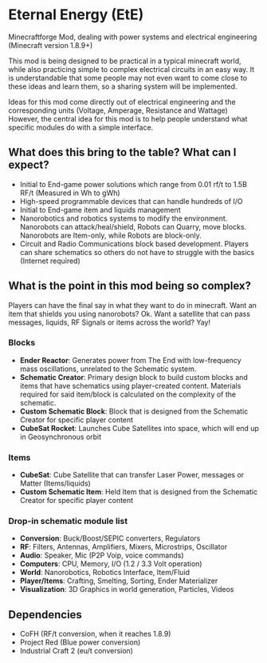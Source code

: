 # Eternal Energy (EtE)
Minecraftforge Mod, dealing with power systems and electrical engineering (Minecraft version 1.8.9+)

This mod is being designed to be practical in a typical minecraft world, while also practicing simple to complex electrical circuits in an easy way. It is understandable that some people may not even want to come close to these ideas and learn them, so a sharing system will be implemented.

Ideas for this mod come directly out of electrical engineering and the corresponding units (Voltage, Amperage, Resistance and Wattage) However, the central idea for this mod is to help people understand what specific modules do with a simple interface.

## What does this bring to the table? What can I expect? ##
* Initial to End-game power solutions which range from 0.01 rf/t to 1.5B RF/t (Measured in Wh to gWh)
* High-speed programmable devices that can handle hundreds of I/O
* Initial to End-game item and liquids management
* Nanorobotics and robotics systems to modify the environment. Nanorobots can attack/heal/shield, Robots can Quarry, move blocks. Nanorobots are Item-only, while Robots are block-only.
* Circuit and Radio Communications block based development. Players can share schematics so others do not have to struggle with the basics (Internet required)

## What is the point in this mod being so complex? ##
Players can have the final say in what they want to do in minecraft. Want an item that shields you using nanorobots? Ok. Want a satellite that can pass messages, liquids, RF Signals or items across the world? Yay!

### Blocks ###
* **Ender Reactor**: Generates power from The End with low-frequency mass oscillations, unrelated to the Schematic system.
* **Schematic Creator**: Primary design block to build custom blocks and items that have schematics using player-created content. Materials required for said item/block is calculated on the complexity of the schematic.
* **Custom Schematic Block**: Block that is designed from the Schematic Creator for specific player content
* **CubeSat Rocket**: Launches Cube Satellites into space, which will end up in Geosynchronous orbit

### Items ###
* **CubeSat**: Cube Satellite that can transfer Laser Power, messages or Matter (Items/liquids)
* **Custom Schematic Item**: Held Item that is designed from the Schematic Creator for specific player content

### Drop-in schematic module list ###
* **Conversion**:  Buck/Boost/SEPIC converters, Regulators
* **RF**: Filters, Antennas, Amplifiers, Mixers, Microstrips, Oscillator
* **Audio**: Speaker, Mic (P2P Voip, voice commands)
* **Computers**: CPU, Memory, I/O (1.2 / 3.3 Volt operation)
* **World**: Nanorobotics, Robotics Interface, Item/Fluid
* **Player/Items**: Crafting, Smelting, Sorting, Ender Materializer
* **Visualization**: 3D Graphics in world generation, Particles, Videos

## Dependencies
* CoFH (RF/t conversion, when it reaches 1.8.9)
* Project Red (Blue power conversion)
* Industrial Craft 2 (eu/t conversion)

